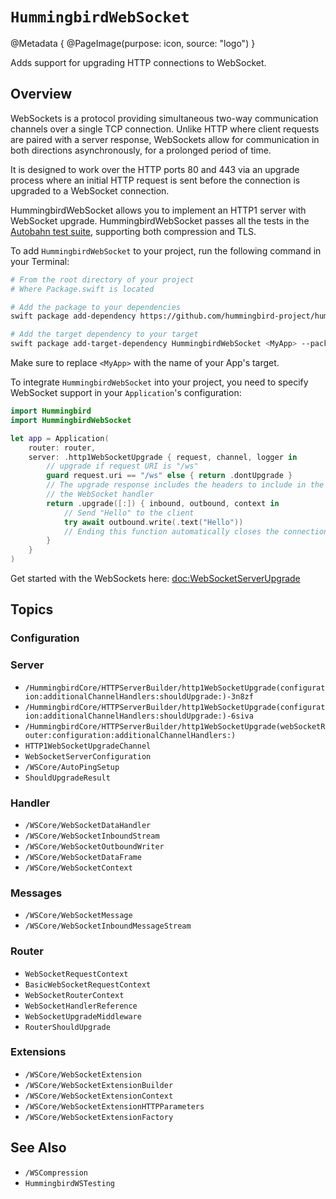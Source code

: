 # ``HummingbirdWebSocket``

@Metadata {
    @PageImage(purpose: icon, source: "logo")
}

Adds support for upgrading HTTP connections to WebSocket. 

## Overview

WebSockets is a protocol providing simultaneous two-way communication channels over a single TCP connection. Unlike HTTP where client requests are paired with a server response, WebSockets allow for communication in both directions asynchronously, for a prolonged period of time.

It is designed to work over the HTTP ports 80 and 443 via an upgrade process where an initial HTTP request is sent before the connection is upgraded to a WebSocket connection.

HummingbirdWebSocket allows you to implement an HTTP1 server with WebSocket upgrade. HummingbirdWebSocket passes all the tests in the [Autobahn test suite](https://github.com/crossbario/autobahn-testsuite), supporting both compression and TLS.

To add `HummingbirdWebSocket` to your project, run the following command in your Terminal:

```sh
# From the root directory of your project
# Where Package.swift is located

# Add the package to your dependencies
swift package add-dependency https://github.com/hummingbird-project/hummingbird-websocket.git --from 2.2.0

# Add the target dependency to your target
swift package add-target-dependency HummingbirdWebSocket <MyApp> --package hummingbird-websocket
```

Make sure to replace `<MyApp>` with the name of your App's target.

To integrate `HummingbirdWebSocket` into your project, you need to specify WebSocket support in your `Application`'s configuration:

```swift
import Hummingbird
import HummingbirdWebSocket

let app = Application(
    router: router,
    server: .http1WebSocketUpgrade { request, channel, logger in
        // upgrade if request URI is "/ws"
        guard request.uri == "/ws" else { return .dontUpgrade }
        // The upgrade response includes the headers to include in the response and 
        // the WebSocket handler
        return .upgrade([:]) { inbound, outbound, context in
            // Send "Hello" to the client
            try await outbound.write(.text("Hello"))
            // Ending this function automatically closes the connection
        }
    }
)
```

Get started with the WebSockets here: <doc:WebSocketServerUpgrade>

## Topics

### Configuration

### Server

- ``/HummingbirdCore/HTTPServerBuilder/http1WebSocketUpgrade(configuration:additionalChannelHandlers:shouldUpgrade:)-3n8zf``
- ``/HummingbirdCore/HTTPServerBuilder/http1WebSocketUpgrade(configuration:additionalChannelHandlers:shouldUpgrade:)-6siva``
- ``/HummingbirdCore/HTTPServerBuilder/http1WebSocketUpgrade(webSocketRouter:configuration:additionalChannelHandlers:)``
- ``HTTP1WebSocketUpgradeChannel``
- ``WebSocketServerConfiguration``
- ``/WSCore/AutoPingSetup``
- ``ShouldUpgradeResult``

### Handler

- ``/WSCore/WebSocketDataHandler``
- ``/WSCore/WebSocketInboundStream``
- ``/WSCore/WebSocketOutboundWriter``
- ``/WSCore/WebSocketDataFrame``
- ``/WSCore/WebSocketContext``

### Messages

- ``/WSCore/WebSocketMessage``
- ``/WSCore/WebSocketInboundMessageStream``

### Router

- ``WebSocketRequestContext``
- ``BasicWebSocketRequestContext``
- ``WebSocketRouterContext``
- ``WebSocketHandlerReference``
- ``WebSocketUpgradeMiddleware``
- ``RouterShouldUpgrade``

### Extensions

- ``/WSCore/WebSocketExtension``
- ``/WSCore/WebSocketExtensionBuilder``
- ``/WSCore/WebSocketExtensionContext``
- ``/WSCore/WebSocketExtensionHTTPParameters``
- ``/WSCore/WebSocketExtensionFactory``

## See Also

- ``/WSCompression``
- ``HummingbirdWSTesting``